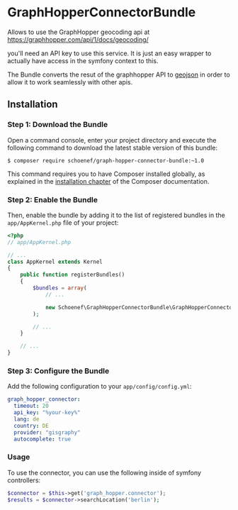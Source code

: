 # GraphHopperConnectorBundle
Allows to use the GraphHopper geocoding api at https://graphhopper.com/api/1/docs/geocoding/

you'll need an API key to use this service. It is just an easy wrapper to actually have access in the symfony context to this.

The Bundle converts the resut of the graphhopper API to [geojson](http://geojson.org/) in order to allow it to work seamlessly with other apis. 

## Installation

### Step 1: Download the Bundle


Open a command console, enter your project directory and execute the
following command to download the latest stable version of this bundle:

```console
$ composer require schoenef/graph-hopper-connector-bundle:~1.0
```

This command requires you to have Composer installed globally, as explained
in the [installation chapter](https://getcomposer.org/doc/00-intro.md)
of the Composer documentation.

### Step 2: Enable the Bundle

Then, enable the bundle by adding it to the list of registered bundles
in the `app/AppKernel.php` file of your project:

```php
<?php
// app/AppKernel.php

// ...
class AppKernel extends Kernel
{
    public function registerBundles()
    {
        $bundles = array(
            // ...

            new Schoenef\GraphHopperConnectorBundle\GraphHopperConnectorBundle(), // geo coding service wrapper
        );

        // ...
    }

    // ...
}
```

### Step 3: Configure the Bundle

Add the following configuration to your ```app/config/config.yml```:
```yml
graph_hopper_connector:
  timeout: 20
  api_key: "%your-key%"
  lang: de
  country: DE
  provider: "gisgraphy"
  autocomplete: true
```

### Usage

To use the connector, you can use the following inside of symfony controllers:

```php
$connector = $this->get('graph_hopper.connector');
$results = $connector->searchLocation('berlin');
```

